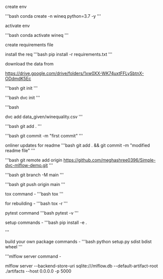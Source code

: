 create env

'''bash
conda create -n wineq python=3.7 -y
'''

activate env

'''bash
conda activate wineq
'''

create requirements file

install the req
'''bash
pip install -r requirements.txt
'''

download the data from 

https://drive.google.com/drive/folders/1xw0XX-WK74uxtFFLySbtnX-ODdmdK5Ec

'''bash
git init
'''

'''bash
dvc init
'''

'''bash

dvc add data_given/winequality.csv
'''

'''bash
git add .
'''

'''bash
git commit -m "first commit"
'''

onliner updates for readme
'''bash
git add . && git commit -m "modified readme file"
'''

'''bash
git remote add origin https://github.com/meghashree0396/Simple-dvc-mlflow-demo.git
'''

'''bash
git branch -M main
'''

'''bash
git push origin main
'''

tox command -
'''bash
tox
'''

for rebuilding -
'''bash
tox -r
'''

pytest command
'''bash
pytest -v
'''

setup commands -
'''bash
pip install -e .

'''

build your own package commands -
'''bash
python setup.py sdist bdist wheel
'''

'''mlflow server command -

mlflow server
--backend-store-uri sqlite:///mlflow.db
--default-artifact-root ./artifacts
--host 0.0.0.0 -p 5000
